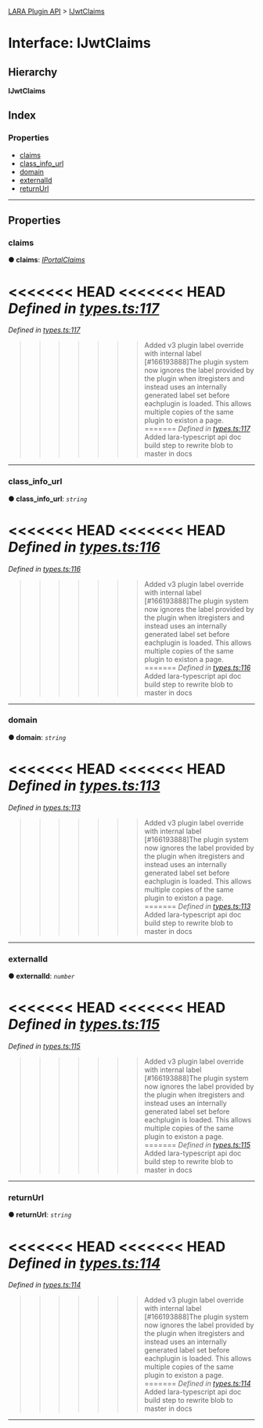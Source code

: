 [LARA Plugin API](../README.md) > [IJwtClaims](../interfaces/ijwtclaims.md)

# Interface: IJwtClaims

## Hierarchy

**IJwtClaims**

## Index

### Properties

* [claims](ijwtclaims.md#claims)
* [class_info_url](ijwtclaims.md#class_info_url)
* [domain](ijwtclaims.md#domain)
* [externalId](ijwtclaims.md#externalid)
* [returnUrl](ijwtclaims.md#returnurl)

---

## Properties

<a id="claims"></a>

###  claims

**● claims**: *[IPortalClaims](iportalclaims.md)*

<<<<<<< HEAD
<<<<<<< HEAD
*Defined in [types.ts:117](https://github.com/concord-consortium/lara/blob/7771e1f1/lara-typescript/src/plugin-api/types.ts#L117)*
=======
*Defined in [types.ts:117](https://github.com/concord-consortium/lara/blob/5ed958f8/lara-typescript/src/plugin-api/types.ts#L117)*
>>>>>>> Added v3 plugin label override with internal label [#166193888]The plugin system now ignores the label provided by the plugin when itregisters and instead uses an internally generated label set before eachplugin is loaded.  This allows multiple copies of the same plugin to existon a page.
=======
*Defined in [types.ts:117](https://github.com/concord-consortium/lara/blob/master/lara-typescript/src/plugin-api/types.ts#L117)*
>>>>>>> Added lara-typescript api doc build step to rewrite blob to master in docs

___
<a id="class_info_url"></a>

###  class_info_url

**● class_info_url**: *`string`*

<<<<<<< HEAD
<<<<<<< HEAD
*Defined in [types.ts:116](https://github.com/concord-consortium/lara/blob/7771e1f1/lara-typescript/src/plugin-api/types.ts#L116)*
=======
*Defined in [types.ts:116](https://github.com/concord-consortium/lara/blob/5ed958f8/lara-typescript/src/plugin-api/types.ts#L116)*
>>>>>>> Added v3 plugin label override with internal label [#166193888]The plugin system now ignores the label provided by the plugin when itregisters and instead uses an internally generated label set before eachplugin is loaded.  This allows multiple copies of the same plugin to existon a page.
=======
*Defined in [types.ts:116](https://github.com/concord-consortium/lara/blob/master/lara-typescript/src/plugin-api/types.ts#L116)*
>>>>>>> Added lara-typescript api doc build step to rewrite blob to master in docs

___
<a id="domain"></a>

###  domain

**● domain**: *`string`*

<<<<<<< HEAD
<<<<<<< HEAD
*Defined in [types.ts:113](https://github.com/concord-consortium/lara/blob/7771e1f1/lara-typescript/src/plugin-api/types.ts#L113)*
=======
*Defined in [types.ts:113](https://github.com/concord-consortium/lara/blob/5ed958f8/lara-typescript/src/plugin-api/types.ts#L113)*
>>>>>>> Added v3 plugin label override with internal label [#166193888]The plugin system now ignores the label provided by the plugin when itregisters and instead uses an internally generated label set before eachplugin is loaded.  This allows multiple copies of the same plugin to existon a page.
=======
*Defined in [types.ts:113](https://github.com/concord-consortium/lara/blob/master/lara-typescript/src/plugin-api/types.ts#L113)*
>>>>>>> Added lara-typescript api doc build step to rewrite blob to master in docs

___
<a id="externalid"></a>

###  externalId

**● externalId**: *`number`*

<<<<<<< HEAD
<<<<<<< HEAD
*Defined in [types.ts:115](https://github.com/concord-consortium/lara/blob/7771e1f1/lara-typescript/src/plugin-api/types.ts#L115)*
=======
*Defined in [types.ts:115](https://github.com/concord-consortium/lara/blob/5ed958f8/lara-typescript/src/plugin-api/types.ts#L115)*
>>>>>>> Added v3 plugin label override with internal label [#166193888]The plugin system now ignores the label provided by the plugin when itregisters and instead uses an internally generated label set before eachplugin is loaded.  This allows multiple copies of the same plugin to existon a page.
=======
*Defined in [types.ts:115](https://github.com/concord-consortium/lara/blob/master/lara-typescript/src/plugin-api/types.ts#L115)*
>>>>>>> Added lara-typescript api doc build step to rewrite blob to master in docs

___
<a id="returnurl"></a>

###  returnUrl

**● returnUrl**: *`string`*

<<<<<<< HEAD
<<<<<<< HEAD
*Defined in [types.ts:114](https://github.com/concord-consortium/lara/blob/7771e1f1/lara-typescript/src/plugin-api/types.ts#L114)*
=======
*Defined in [types.ts:114](https://github.com/concord-consortium/lara/blob/5ed958f8/lara-typescript/src/plugin-api/types.ts#L114)*
>>>>>>> Added v3 plugin label override with internal label [#166193888]The plugin system now ignores the label provided by the plugin when itregisters and instead uses an internally generated label set before eachplugin is loaded.  This allows multiple copies of the same plugin to existon a page.
=======
*Defined in [types.ts:114](https://github.com/concord-consortium/lara/blob/master/lara-typescript/src/plugin-api/types.ts#L114)*
>>>>>>> Added lara-typescript api doc build step to rewrite blob to master in docs

___

